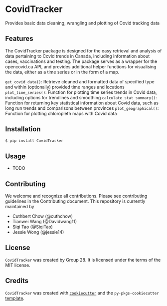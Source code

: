 # CovidTracker

Provides basic data cleaning, wrangling and plotting of Covid tracking data

## Features 
The CovidTracker package is designed for the easy retrieval and analysis of data pertaining to Covid trends in Canada, including information about cases, vaccinations and testing. The package serves as a wrapper for the opencovid.ca API, and provides additional helper functions for visualising the data, either as a time series or in the form of a map. 

`get_covid_data()`: Retrieve cleaned and formatted data of specified type and within (optionally) provided time ranges and locations
`plot_time_series()`: Function for plotting time series trends in Covid data, including options for trendlines and smoothing
`calculate_stat_summary()`: Function for returning key statistical information about Covid data, such as long run trends and comparisons between provinces
`plot_geographical()`: Function for plotting chloropleth maps with Covid data 

## Installation

```bash
$ pip install CovidTracker
```

## Usage

- TODO

## Contributing

We welcome and recognize all contributions. Please see contributing guidelines in the Contributing document. This repository is currently maintained by

* Cuthbert Chow (@cuthchow)
* Tianwei Wang (@Davidwang11)
* Siqi Tao (@SiqiTao)
* Jessie Wong (@jessie14)

## License

`CovidTracker` was created by Group 28. It is licensed under the terms of the MIT license.

## Credits

`CovidTracker` was created with [`cookiecutter`](https://cookiecutter.readthedocs.io/en/latest/) and the `py-pkgs-cookiecutter` [template](https://github.com/py-pkgs/py-pkgs-cookiecutter).

